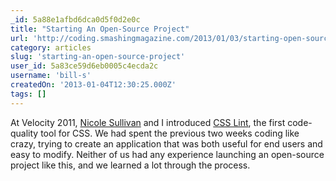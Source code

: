 ```yaml
---
_id: 5a88e1afbd6dca0d5f0d2e0c
title: "Starting An Open-Source Project"
url: 'http://coding.smashingmagazine.com/2013/01/03/starting-open-source-project/'
category: articles
slug: 'starting-an-open-source-project'
user_id: 5a83ce59d6eb0005c4ecda2c
username: 'bill-s'
createdOn: '2013-01-04T12:30:25.000Z'
tags: []
---
```


At Velocity 2011, <a href="http://stubbornella.org/">Nicole Sullivan</a> and I introduced <a href="http://csslint.net/">CSS Lint</a>, the first code-quality tool for CSS. We had spent the previous two weeks coding like crazy, trying to create an application that was both useful for end users and easy to modify. Neither of us had any experience launching an open-source project like this, and we learned a lot through the process.
